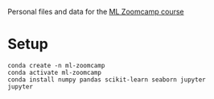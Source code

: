 Personal files and data for the [ML Zoomcamp course][1]

[1]: https://github.com/DataTalksClub/machine-learning-zoomcamp

# Setup
```
conda create -n ml-zoomcamp 
conda activate ml-zoomcamp
conda install numpy pandas scikit-learn seaborn jupyter
jupyter
```

